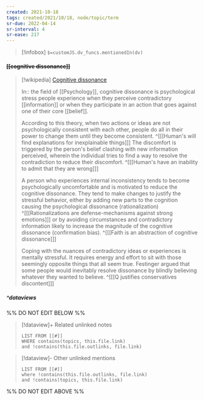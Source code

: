 ```yaml
---
created: 2021-10-18
tags: created/2021/10/18, node/topic/term
sr-due: 2022-04-14
sr-interval: 4
sr-ease: 217
---
```

> [!infobox]
`$=customJS.dv_funcs.mentionedIn(dv)`

#### <s class="topic-title">[[cognitive dissonance]]</s>

> [!wikipedia] [Cognitive dissonance](https://en.wikipedia.org/wiki/Cognitive%20dissonance)
> 
> In:: the field of [[Psychology]],
> cognitive dissonance is psychological stress people experience when they perceive contradictory [[information]] or when they participate in an action that goes against one of their core [[belief]].
> 
> According to this theory, when two actions or ideas are not psychologically consistent with each other, people do all in their power to change them until they become consistent.
> ^[[[Human's will find explanations for inexplainable things]]]
> The discomfort is triggered by the person's belief clashing with new information perceived, wherein the individual tries to find a way to resolve the contradiction to reduce their discomfort. 
> ^[[[Human's have an inability to admit that they are wrong]]]
> 
> A person who experiences internal inconsistency tends to become psychologically uncomfortable and is motivated to reduce the cognitive dissonance.
>  They tend to make changes to justify the stressful behavior, either by adding new parts to the cognition causing the psychological dissonance (rationalization)
>  ^[[[Rationalizations are defense-mechanisms against strong emotions]]]
>  or by avoiding circumstances and contradictory information likely to increase the magnitude of the cognitive dissonance (confirmation bias).
> ^[[[Faith is an abstraction of cognitive dissonance]]]
>  
>  Coping with the nuances of contradictory ideas or experiences is mentally stressful. It requires energy and effort to sit with those seemingly opposite things that all seem true. Festinger argued that some people would inevitably resolve dissonance by blindly believing whatever they wanted to believe. 
> ^[[[Q justifies conservatives discontent]]]

##### ^dataviews

%% DO NOT EDIT BELOW %%
> [!dataview]+ Related unlinked notes
> ```dataview
> LIST FROM [[#]]
> WHERE contains(topics, this.file.link)
> and !contains(this.file.outlinks, file.link)
> ```
 
> [!dataview]- Other unlinked mentions
> ```dataview
> LIST FROM [[#]]
> where !contains(this.file.outlinks, file.link)
> and !contains(topics, this.file.link)
> ```

%% DO NOT EDIT ABOVE %%